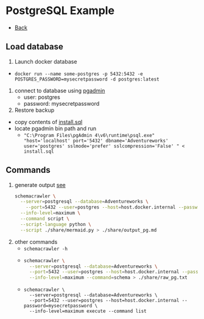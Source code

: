 # PostgreSQL Example
* [Back](./readme.md)

## Load database
1. Launch docker database
  * `docker run --name some-postgres -p 5432:5432 -e POSTGRES_PASSWORD=mysecretpassword -d postgres:latest`
1. connect to database using [pgadmin](https://www.pgadmin.org/download/)
   * user: postgres
   * password: mysecretpassword
1. Restore backup
  * copy contents of [install.sql](https://github.com/lorint/AdventureWorks-for-Postgres/blob/master/install.sql)
  * locate pgadmin bin path and run
     * `"C:\Program Files\pgAdmin 4\v6\runtime\psql.exe" "host='localhost' port='5432' dbname='Adventureworks' user='postgres' sslmode='prefer' sslcompression='False' " < install.sql`

## Commands
  1. generate output [see](./Adventureworks_pg.md)
      ```sh
      schemacrawler \
        --server=postgresql --database=Adventureworks \
          --port=5432 --user=postgres --host=host.docker.internal --password=mysecretpassword \
        --info-level=maximum \
        --command script \
        --script-language python \
        --script ./share/mermaid.py > ./share/output_pg.md
      ```
  1. other commands
      * `schemacrawler -h`
      * 
        ```sh
        schemacrawler \
          --server=postgresql --database=Adventureworks \
          --port=5432 --user=postgres --host=host.docker.internal --password=mysecretpassword \
          --info-level=maximum --command=schema > ./share/raw_pg.txt
        ```
      * ```
        schemacrawler \
          --server=postgresql --database=Adventureworks \
          --port=5432 --user=postgres --host=host.docker.internal --password=mysecretpassword \
          --info-level=maximum execute --command list
        ```